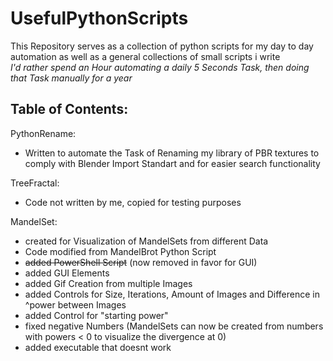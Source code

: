 # UsefulPythonScripts

This Repository serves as a collection of python scripts for my day to day automation as well as a general collections of small scripts i write<br>
*I'd rather spend an Hour automating a daily 5 Seconds Task, then doing that Task manually for a year* <br>

## Table of Contents: <br>

PythonRename: <br>
  - Written to automate the Task of Renaming my library of PBR textures to comply with Blender Import Standart and for easier search functionality
  
TreeFractal: <br>
  - Code not written by me, copied for testing purposes
  
MandelSet: <br>
  - created for Visualization of MandelSets from different Data
  - Code modified from MandelBrot Python Script
  - <s>added PowerShell Script</s> (now removed in favor for GUI)
  - added GUI Elements
  - added Gif Creation from multiple Images
  - added Controls for Size, Iterations, Amount of Images and Difference in ^power between Images
  - added Control for "starting power"
  - fixed negative Numbers (MandelSets can now be created from numbers with powers < 0 to visualize the divergence at 0)
  - added executable that doesnt work
